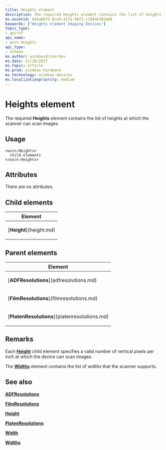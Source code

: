 ```yaml
---
title: Heights element
description: The required Heights element contains the list of heights at which the scanner can scan images.
ms.assetid: b45a967e-9ce9-417a-96f2-c199ab302b88
keywords: ["Heights element Imaging Devices"]
topic_type:
- apiref
api_name:
- wscn Heights
api_type:
- Schema
ms.author: windowsdriverdev
ms.date: 11/28/2017
ms.topic: article
ms.prod: windows-hardware
ms.technology: windows-devices
ms.localizationpriority: medium
---
```


# Heights element


The required **Heights** element contains the list of heights at which the scanner can scan images.

Usage
-----

``` syntax
<wscn:Heights>
  child elements
</wscn:Heights>
```

Attributes
----------

There are no attributes.

## Child elements


<table>
<colgroup>
<col width="100%" />
</colgroup>
<thead>
<tr class="header">
<th>Element</th>
</tr>
</thead>
<tbody>
<tr class="odd">
<td><p>[<strong>Height</strong>](height.md)</p></td>
</tr>
</tbody>
</table>

## Parent elements


<table>
<colgroup>
<col width="100%" />
</colgroup>
<thead>
<tr class="header">
<th>Element</th>
</tr>
</thead>
<tbody>
<tr class="odd">
<td><p>[<strong>ADFResolutions</strong>](adfresolutions.md)</p></td>
</tr>
<tr class="even">
<td><p>[<strong>FilmResolutions</strong>](filmresolutions.md)</p></td>
</tr>
<tr class="odd">
<td><p>[<strong>PlatenResolutions</strong>](platenresolutions.md)</p></td>
</tr>
</tbody>
</table>

Remarks
-------

Each [**Height**](height.md) child element specifies a valid number of vertical pixels per inch at which the device can scan images.

The [**Widths**](widths.md) element contains the list of widths that the scanner supports.

## <span id="see_also"></span>See also


[**ADFResolutions**](adfresolutions.md)

[**FilmResolutions**](filmresolutions.md)

[**Height**](height.md)

[**PlatenResolutions**](platenresolutions.md)

[**Width**](width.md)

[**Widths**](widths.md)

 

 






